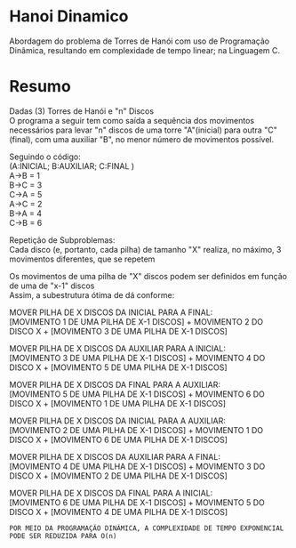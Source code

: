 # Hanoi Dinamico  
  
Abordagem do problema de Torres de Hanói com uso de Programação Dinâmica,
resultando em complexidade de tempo linear; na Linguagem C.
  
  
    
# Resumo  

Dadas (3) Torres de Hanói e "n" Discos  
O programa a seguir tem como saída a sequência dos movimentos necessários para levar "n" discos 
de uma torre "A"(inicial) para outra "C"(final), com uma auxiliar "B", no menor número de movimentos possível.    
  
Seguindo o código:  
(A:INICIAL; B:AUXILIAR; C:FINAL )    
A->B = 1    
B->C = 3                        
C->A = 5  
A->C = 2         
B->A = 4          
C->B = 6    
  
Repetição de Subproblemas:  
Cada disco (e, portanto, cada pilha) de tamanho "X" realiza, no máximo, 3 movimentos diferentes, que se repetem  
  
Os movimentos de uma pilha de "X" discos podem ser definidos em função de uma de "x-1" discos   
Assim, a subestrutura ótima de dá conforme:  
  
 MOVER PILHA DE X DISCOS DA INICIAL PARA A FINAL:  
 [MOVIMENTO 1 DE UMA PILHA DE X-1 DISCOS] + MOVIMENTO 2 DO DISCO X + [MOVIMENTO 3 DE UMA PILHA DE X-1 DISCOS]  
  
 MOVER PILHA DE X DISCOS DA AUXILIAR PARA A INICIAL:  
 [MOVIMENTO 3 DE UMA PILHA DE X-1 DISCOS] + MOVIMENTO 4 DO DISCO X + [MOVIMENTO 5 DE UMA PILHA DE X-1 DISCOS]  
  
 MOVER PILHA DE X DISCOS DA FINAL PARA A AUXILIAR:  
 [MOVIMENTO 5 DE UMA PILHA DE X-1 DISCOS] + MOVIMENTO 6 DO DISCO X + [MOVIMENTO 1 DE UMA PILHA DE X-1 DISCOS]  
  
 MOVER PILHA DE X DISCOS DA INICIAL PARA A AUXILIAR:  
 [MOVIMENTO 2 DE UMA PILHA DE X-1 DISCOS] + MOVIMENTO 1 DO DISCO X + [MOVIMENTO 6 DE UMA PILHA DE X-1 DISCOS]  
  
 MOVER PILHA DE X DISCOS DA AUXILIAR PARA A FINAL:  
 [MOVIMENTO 4 DE UMA PILHA DE X-1 DISCOS] + MOVIMENTO 3 DO DISCO X + [MOVIMENTO 2 DE UMA PILHA DE X-1 DISCOS]  
  
 MOVER PILHA DE X DISCOS DA FINAL PARA A INICIAL:  
 [MOVIMENTO 6 DE UMA PILHA DE X-1 DISCOS] + MOVIMENTO 5 DO DISCO X + [MOVIMENTO 4 DE UMA PILHA DE X-1 DISCOS]  
    
  
  
    POR MEIO DA PROGRAMAÇÃO DINÂMICA, A COMPLEXIDADE DE TEMPO EXPONENCIAL PODE SER REDUZIDA PARA O(n)  
  
